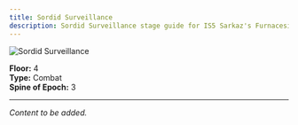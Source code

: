 ```yaml
---
title: Sordid Surveillance
description: Sordid Surveillance stage guide for IS5 Sarkaz's Furnaceside Fables
---
```


<img src="/stages/sordid-surveillance.png" alt="Sordid Surveillance" />

**Floor:** 4  
**Type:** Combat  
**Spine of Epoch:** 3  

---

*Content to be added.*

